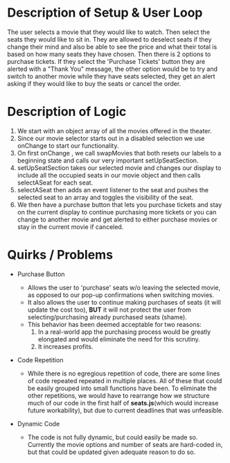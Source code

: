 
# Description of Setup & User Loop #

The user selects a movie that they would like to watch. Then select the seats they would like to sit in. They are allowed to deselect seats if they change their mind and also be able to see the price and what their total is based on how many seats they have chosen.  Then there is 2 options to purchase tickets.  If they select the 'Purchase Tickets' button they are alerted with a "Thank You" message, the other option would be to try and switch to another movie while they have seats selected, they get an alert asking if they would like to buy the seats or cancel the order.  


# Description of Logic #

1. We start with an object array of all the movies offered in the theater.
2. Since our movie selector starts out in a disabled selection we use onChange to start our functionality.
3. On first onChange , we call swapMovies that both resets our labels to a beginning state and calls our very important setUpSeatSection.
4. setUpSeatSection takes our selected movie and changes our display to include all the occupied seats in our movie object and then calls selectASeat for each seat.
5. selectASeat then adds an event listener to the seat and pushes the selected seat to an array and toggles the visibility of the seat.
6. We then have a purchase button that lets you purchase tickets and stay on the current display to continue purchasing more tickets or you can change to another movie and get alerted to either purchase movies or stay in the current movie if canceled.


# Quirks / Problems #

* Purchase Button
  * Allows the user to 'purchase' seats w/o leaving the selected movie, as opposed to our pop-up confirmations when switching movies.
  * It also allows the user to continue making purchases of seats (it will update the cost too), **BUT** it will not protect the user from selecting/purchasing already purchased seats (shame).
  * This behavior has been deemed acceptable for two reasons: 
    1. In a real-world app the purchasing process would be greatly elongated and would eliminate the need for this scrutiny. 
    2. It increases profits. 

* Code Repetition
  * While there is no egregious repetition of code, there are some lines of code repeated repeated in multiple places. All of these that could be easily grouped into small functions have been. To eliminate the other repetitions, we would have to rearrange how we structure much of our code in the first half of __seats.js__(which would increase future workability), but due to current deadlines that was unfeasible. 

* Dynamic Code
  * The code is not fully dynamic, but could easily be made so. Currently the movie options and number of seats are hard-coded in, but that could be updated given adequate reason to do so.